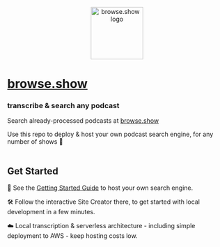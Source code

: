 <p align="center">
  <a href="https://browse.show" target="_blank" rel="noopener noreferrer">
    <img width="120" src="http://browse.show/assets/favicon.svg" alt="browse.show logo">
  </a>
</p>

# [browse.show](https://browse.show)

### transcribe & search any podcast

Search already-processed podcasts at [browse.show](https://browse.show)

Use this repo to deploy & host your own podcast search engine, for any number of shows 🚀
<br/>
<br/>
## Get Started

📖 See the [Getting Started Guide](docs/GETTING_STARTED.md) to host your own search engine.

🛠️ Follow the interactive Site Creator there, to get started with local development in a few minutes.

☁️ Local transcription & serverless architecture - including simple deployment to AWS - keep hosting costs low.
